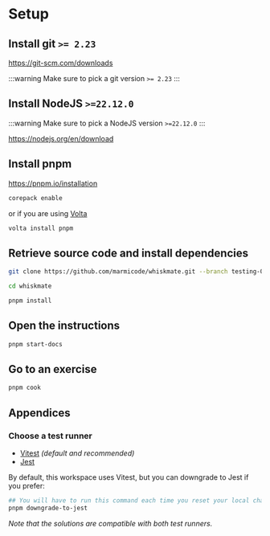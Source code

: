 # Setup

## Install git `>= 2.23`

https://git-scm.com/downloads

:::warning
Make sure to pick a git version `>= 2.23`
:::

## Install NodeJS `>=22.12.0`

:::warning
Make sure to pick a NodeJS version `>=22.12.0`
:::

https://nodejs.org/en/download

## Install pnpm

https://pnpm.io/installation

```sh
corepack enable
```

or if you are using [Volta](https://volta.sh/)

```sh
volta install pnpm
```

## Retrieve source code and install dependencies

```sh
git clone https://github.com/marmicode/whiskmate.git --branch testing-000-starter

cd whiskmate

pnpm install
```

## Open the instructions

```sh
pnpm start-docs
```

## Go to an exercise

```sh
pnpm cook
```

## Appendices

### Choose a test runner

- [Vitest](https://vitest.dev/) _(default and recommended)_
- [Jest](https://jestjs.io/)

By default, this workspace uses Vitest, but you can downgrade to Jest if you prefer:

```sh
## You will have to run this command each time you reset your local changes
pnpm downgrade-to-jest
```

_Note that the solutions are compatible with both test runners._
